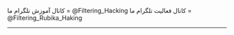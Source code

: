 کاتال آموزش تلگرام ما = @Filtering_Hacking
کانال فعالیت تلگرام ما = @Filtering_Rubika_Haking

--------------------------------

